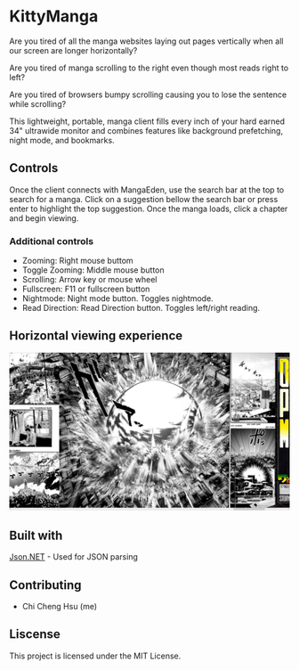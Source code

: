 # KittyManga

Are you tired of all the manga websites laying out pages vertically when all our screen are longer horizontally? 

Are you tired of manga scrolling to the right even though most reads right to left?

Are you tired of browsers bumpy scrolling causing you to lose the sentence while scrolling?

This lightweight, portable, manga client fills every inch of your hard earned 34" ultrawide monitor and combines features like background prefetching, night mode, and bookmarks. 

## Controls
Once the client connects with MangaEden, use the search bar at the top to search for a manga. 
Click on a suggestion bellow the search bar or press enter to highlight the top suggestion.
Once the manga loads, click a chapter and begin viewing.

### Additional controls
- Zooming: Right mouse buttom
- Toggle Zooming: Middle mouse button
- Scrolling: Arrow key or mouse wheel
- Fullscreen: F11 or fullscreen button
- Nightmode: Night mode button. Toggles nightmode.
- Read Direction: Read Direction button. Toggles left/right reading. 

## Horizontal viewing experience
![alt-text](Examples/Example0.JPG)

## Built with
[Json.NET](https://www.newtonsoft.com/json) - Used for JSON parsing

## Contributing

- Chi Cheng Hsu (me)

## Liscense
This project is licensed under the MIT License. 
